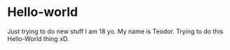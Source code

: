# Hello-world
Just trying to do new stuff
I am 18 yo. My name is Teodor. Trying to do this Hello-World thing xD.
